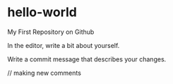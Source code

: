 # hello-world
My First Repository on Github


In the editor, write a bit about yourself.

Write a commit message that describes your changes.

// making new comments


